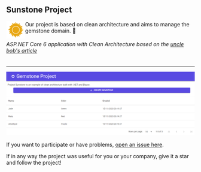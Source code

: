 ## Sunstone Project
<img align="left" width="10%" src="https://github.com/praiakov/SunstoneProject/blob/docs/sunstone.png">

Our project is based on clean architecture and aims to manage the gemstone domain. 💠
###### ASP.NET Core 6 application with Clean Architecture based on the [uncle bob's article](https://blog.cleancoder.com/uncle-bob/2012/08/13/the-clean-architecture.html)

---

<img src="https://github.com/praiakov/SunstoneProject/blob/docs/view.png">

If you want to participate or have problems, [open an issue here](https://github.com/praiakov/SunstoneProject/issues/new).

If in any way the project was useful for you or your company, give it a star and follow the project!
